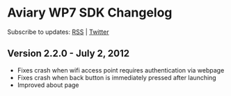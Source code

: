 # Aviary WP7 SDK Changelog

Subscribe to updates: [RSS](https://github.com/AviaryInc/Mobile-Aviary-SDK-for-Windows-Phone-7/commits/master.atom) | [Twitter](http://twitter.com/aviarychangelog)

## Version 2.2.0 - July 2, 2012
* Fixes crash when wifi access point requires authentication via webpage
* Fixes crash when back button is immediately pressed after launching
* Improved about page